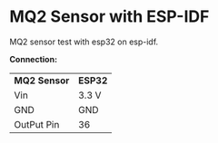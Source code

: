 # MQ2 Sensor with ESP-IDF

MQ2 sensor test with esp32 on esp-idf.

**Connection:**

|     |     |
| --- | --- |
| **MQ2 Sensor** | **ESP32** |
| Vin | 3.3 V |
| GND | GND |
| OutPut Pin | 36  |
